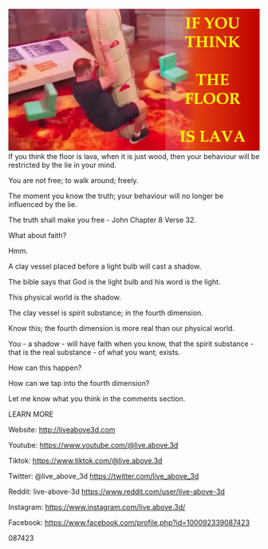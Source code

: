 ![Video cover image](cover.jpg)
If you think the floor is lava, when it is just wood, then your behaviour will be restricted by the lie in your mind.

You are not free; to walk around; freely.

The moment you know the truth; your behaviour will no longer be influenced by the lie.

The truth shall make you free - John Chapter 8 Verse 32.

What about faith?

Hmm.

A clay vessel placed before a light bulb will cast a shadow.

The bible says that God is the light bulb and his word is the light.

This physical world is the shadow. 

The clay vessel is spirit substance; in the fourth dimension.

Know this; the fourth dimension is more real than our physical world.

You - a shadow - will have faith when you know, that the spirit substance - that is the real substance - of what you want; exists.

How can this happen?

How can we tap into the fourth dimension?

Let me know what you think in the comments section.

LEARN MORE

Website: http://liveabove3d.com

Youtube: https://www.youtube.com/@live.above.3d

Tiktok: https://www.tiktok.com/@live.above.3d

Twitter: @live_above_3d https://twitter.com/live_above_3d

Reddit: live-above-3d https://www.reddit.com/user/live-above-3d

Instagram: https://www.instagram.com/live.above.3d/

Facebook: https://www.facebook.com/profile.php?id=100092339087423

087423

